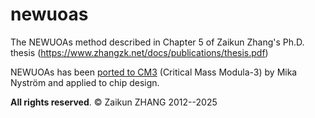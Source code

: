 # newuoas
The NEWUOAs method described in Chapter 5 of Zaikun Zhang's Ph.D. thesis (https://www.zhangzk.net/docs/publications/thesis.pdf)

NEWUOAs has been [ported to CM3](https://github.com/modula3/cm3/blob/master/caltech-other/newuoa/src/NewUOAs.m3) (Critical Mass Modula-3) by Mika Nyström and applied to chip design.

**All rights reserved**.
© Zaikun ZHANG 2012--2025
